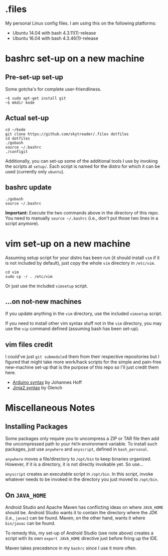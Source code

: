 # .files
My personal Linux config files. I am using this on the following platforms:

- Ubuntu 14.04 with bash 4.3.11(1)-release
- Ubuntu 16.04 with bash 4.3.46(1)-release

# bashrc set-up on a new machine

## Pre-set-up set-up
Some gotcha's for complete user-friendliness.

    ~$ sudo apt-get install git
    ~$ mkdir kode

## Actual set-up

    cd ~/kode
    git clone https://github.com/skytreader/.files dotfiles
    cd dotfiles
    ./gobash
    source ~/.bashrc
    ./configit

Additionally, you can set-up some of the additional tools I use by invoking the
scripts at `setup/`. Each script is named for the distro for which it can be
used (currently only `ubuntu`).

## bashrc update

    ./gobash
    source ~/.bashrc

**Important:** Execute the two commands above in the directory of this repo. You
need to manually `source ~/.bashrc` (i.e., don't put those two lines in a script
anymore).

# vim set-up on a new machine
Assuming setup script for your distro has been run (it should install `vim` if
it is not included by default), just copy the whole `vim` directory in
`/etc/vim`.

    cd vim
    sudo cp -r . /etc/vim

Or just use the included `vimsetup` script.

## ...on not-new machines
If you update anything in the `vim` directory, use the included `vimsetup`
script.

If you need to install other vim syntax stuff not in the `vim` directory, you
may use the `vip` command defined (assuming bash has been set-up).

## vim files credit

I could've just `git submodule`d them from their respective repositories but I
figured that might take more work/hack scripts for the simple and pain-free
new-machine set-up that is the purpose of this repo so I'll just credit them here.

- [Arduino syntax](https://bitbucket.org/johannes/arduino-vim-syntax) by Johannes Hoff
- [Jinja2 syntax](https://github.com/Glench/Vim-Jinja2-Syntax) by Glench

# Miscellaneous Notes

## Installing Packages

Some packages only require you to uncompress a ZIP or TAR file then add the
uncompressed path to your `PATH` environment variable. To install such packages,
just use `anywhere` and `anyscript`, defined in `bash_personal`.

`anywhere` moves a file/directory to `/opt/bin` to keep binaries organized.
However, if it is a directory, it is not directly invokable yet. So use...

`anyscript` creates an executable script in `/opt/bin`. In this script, invoke
whatever needs to be invoked in the directory you just moved to `/opt/bin`.

## On `JAVA_HOME`

Android Studio and Apache Maven has conflicting ideas on where `JAVA_HOME` should
be. Android Studio wants it to contain the directory where the JDK (i.e., `javac`)
can be found. Maven, on the other hand, wants it where `bin/javac` can be found.

To remedy this, my set-up of Android Studio (see note above) creates a script
with its own `export JAVA_HOME` directive just before firing up the IDE.

Maven takes precedence in my `bashrc` since I use it more often.
